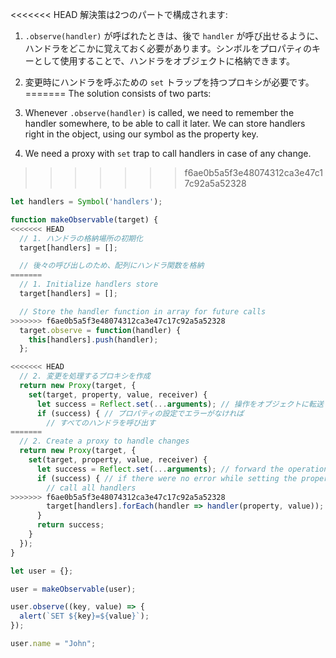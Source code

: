 <<<<<<< HEAD
解決策は2つのパートで構成されます:

1. `.observe(handler)` が呼ばれたときは、後で `handler` が呼び出せるように、ハンドラをどこかに覚えておく必要があります。シンボルをプロパティのキーとして使用することで、ハンドラをオブジェクトに格納できます。
2. 変更時にハンドラを呼ぶための `set` トラップを持つプロキシが必要です。
=======
The solution consists of two parts:

1. Whenever `.observe(handler)` is called, we need to remember the handler somewhere, to be able to call it later. We can store handlers right in the object, using our symbol as the property key.
2. We need a proxy with `set` trap to call handlers in case of any change.
>>>>>>> f6ae0b5a5f3e48074312ca3e47c17c92a5a52328

```js run
let handlers = Symbol('handlers');

function makeObservable(target) {
<<<<<<< HEAD
  // 1. ハンドラの格納場所の初期化
  target[handlers] = [];

  // 後々の呼び出しのため、配列にハンドラ関数を格納
=======
  // 1. Initialize handlers store
  target[handlers] = [];

  // Store the handler function in array for future calls
>>>>>>> f6ae0b5a5f3e48074312ca3e47c17c92a5a52328
  target.observe = function(handler) {
    this[handlers].push(handler);
  };

<<<<<<< HEAD
  // 2. 変更を処理するプロキシを作成
  return new Proxy(target, {
    set(target, property, value, receiver) {
      let success = Reflect.set(...arguments); // 操作をオブジェクトに転送
      if (success) { // プロパティの設定でエラーがなければ
        // すべてのハンドラを呼び出す
=======
  // 2. Create a proxy to handle changes
  return new Proxy(target, {
    set(target, property, value, receiver) {
      let success = Reflect.set(...arguments); // forward the operation to object
      if (success) { // if there were no error while setting the property
        // call all handlers
>>>>>>> f6ae0b5a5f3e48074312ca3e47c17c92a5a52328
        target[handlers].forEach(handler => handler(property, value));
      }
      return success;
    }
  });
}

let user = {};

user = makeObservable(user);

user.observe((key, value) => {
  alert(`SET ${key}=${value}`);
});

user.name = "John";
```
